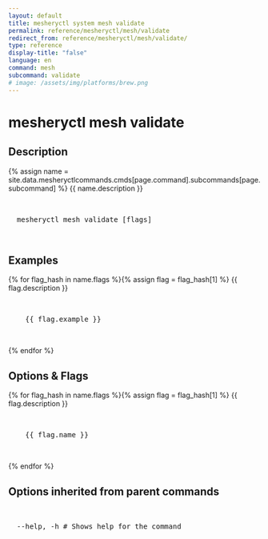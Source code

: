 ```yaml
---
layout: default
title: mesheryctl system mesh validate
permalink: reference/mesheryctl/mesh/validate
redirect_from: reference/mesheryctl/mesh/validate/
type: reference
display-title: "false"
language: en
command: mesh
subcommand: validate
# image: /assets/img/platforms/brew.png
---
```


<!-- Copy this template to create individual doc pages for each mesheryctl commands -->

<!-- Name of the command -->
# mesheryctl mesh validate

<!-- Description of the command. Preferably a paragraph -->
## Description

{% assign name = site.data.mesheryctlcommands.cmds[page.command].subcommands[page.subcommand] %}
{{ name.description }}


<!-- Basic usage of the command -->
<pre class="codeblock-pre">
  <div class="codeblock">
  mesheryctl mesh validate [flags]
  </div>
</pre>

## Examples

{% for flag_hash in name.flags %}{% assign flag = flag_hash[1] %}
{{ flag.description }}
<pre class="codeblock-pre">
  <div class="codeblock">
    {{ flag.example }}
  </div>
</pre>
{% endfor %}

<!-- Options/Flags available in this command -->

## Options & Flags

{% for flag_hash in name.flags %}{% assign flag = flag_hash[1] %}
{{ flag.description }}
<pre class="codeblock-pre">
  <div class="codeblock">
    {{ flag.name }}
  </div>
</pre>
{% endfor %}

## Options inherited from parent commands
<pre class="codeblock-pre">
  <div class="codeblock">
  --help, -h # Shows help for the command
  </div>
</pre>
